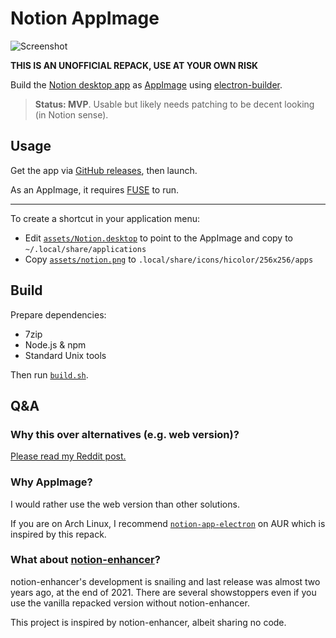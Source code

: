 # Notion AppImage

![Screenshot](https://i.redd.it/vlp26kemu3wb1.png)

**THIS IS AN UNOFFICIAL REPACK, USE AT YOUR OWN RISK**

Build the [Notion desktop app](https://www.notion.so/desktop) as [AppImage](https://appimage.org/) using [electron-builder](https://www.electron.build/).

> **Status: MVP**. Usable but likely needs patching to be decent looking (in Notion sense).

## Usage

Get the app via [GitHub releases](https://github.com/kidonng/notion-appimage/releases/latest), then launch.

As an AppImage, it requires [FUSE](https://github.com/AppImage/AppImageKit/wiki/FUSE) to run.

---

To create a shortcut in your application menu:

- Edit [`assets/Notion.desktop`](assets/Notion.desktop) to point to the AppImage and copy to `~/.local/share/applications`
- Copy [`assets/notion.png`](assets/notion.png) to `.local/share/icons/hicolor/256x256/apps`

## Build

Prepare dependencies:

- 7zip
- Node.js & npm
- Standard Unix tools

Then run [`build.sh`](build.sh).

## Q&A

### Why this over alternatives (e.g. web version)?

[Please read my Reddit post.](https://www.reddit.com/r/Notion/comments/17f8jhg/notion_desktop_app_on_linux_unofficial/)

### Why AppImage?

I would rather use the web version than other solutions.

If you are on Arch Linux, I recommend [`notion-app-electron`](https://aur.archlinux.org/packages/notion-app-electron) on AUR which is inspired by this repack.

### What about [notion-enhancer](https://github.com/notion-enhancer/notion-repackaged)?

notion-enhancer's development is snailing and last release was almost two years ago, at the end of 2021. There are several showstoppers even if you use the vanilla repacked version without notion-enhancer.

This project is inspired by notion-enhancer, albeit sharing no code.
